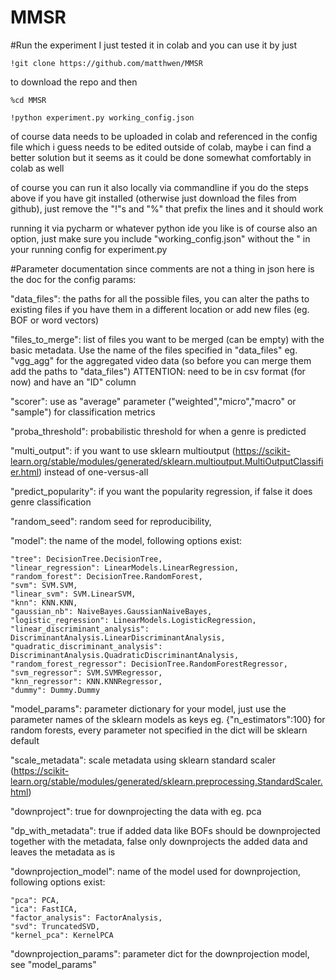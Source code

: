 # MMSR

#Run the experiment
I just tested it in colab and you can use it by just

    !git clone https://github.com/matthwen/MMSR

to download the repo and then

    %cd MMSR

    !python experiment.py working_config.json

of course data needs to be uploaded in colab and referenced in the config file which i guess needs to be edited outside of colab, maybe i can find a better solution but it seems as it could be done somewhat comfortably in colab as well

of course you can run it also locally via commandline if you do the steps above if you have git installed (otherwise just download the files from github), just remove the "!"s and "%" that prefix the lines and it should work

running it via pycharm or whatever python ide you like is of course also an option, just make sure you include "working_config.json" without the " in your running config for experiment.py

#Parameter documentation
since comments are not a thing in json here is the doc for the config params:

"data_files": the paths for all the possible files, you can alter the paths to existing files if you have them in a different location or add new files (eg. BOF or word vectors)

"files_to_merge": list of files you want to be merged (can be empty) with the basic metadata. Use the name of the files specified in "data_files" eg. "vgg_agg" for the aggregated video data (so before you can merge them add the paths to "data_files") ATTENTION: need to be in csv format (for now) and have an "ID" column

"scorer": use as "average" parameter ("weighted","micro","macro" or "sample") for classification metrics

"proba_threshold": probabilistic threshold for when a genre is predicted

"multi_output": if you want to use sklearn multioutput (https://scikit-learn.org/stable/modules/generated/sklearn.multioutput.MultiOutputClassifier.html) instead of one-versus-all

"predict_popularity": if you want the popularity regression, if false it does genre classification

"random_seed": random seed for reproducibility,

"model": the name of the model, following options exist:

    "tree": DecisionTree.DecisionTree,
    "linear_regression": LinearModels.LinearRegression,
    "random_forest": DecisionTree.RandomForest,
    "svm": SVM.SVM,
    "linear_svm": SVM.LinearSVM,
    "knn": KNN.KNN,
    "gaussian_nb": NaiveBayes.GaussianNaiveBayes,
    "logistic_regression": LinearModels.LogisticRegression,
    "linear_discriminant_analysis": DiscriminantAnalysis.LinearDiscriminantAnalysis,
    "quadratic_discriminant_analysis": DiscriminantAnalysis.QuadraticDiscriminantAnalysis,
    "random_forest_regressor": DecisionTree.RandomForestRegressor,
    "svm_regressor": SVM.SVMRegressor,
    "knn_regressor": KNN.KNNRegressor,
    "dummy": Dummy.Dummy

"model_params": parameter dictionary for your model, just use the parameter names of the sklearn models as keys eg. {"n_estimators":100} for random forests, every parameter not specified in the dict will be sklearn default

"scale_metadata": scale metadata using sklearn standard scaler (https://scikit-learn.org/stable/modules/generated/sklearn.preprocessing.StandardScaler.html)

"downproject": true for downprojecting the data with eg. pca

"dp_with_metadata": true if added data like BOFs should be downprojected together with the metadata, false only downprojects the added data and leaves the metadata as is

"downprojection_model": name of the model used for downprojection, following options exist:

    "pca": PCA,
    "ica": FastICA,
    "factor_analysis": FactorAnalysis,
    "svd": TruncatedSVD,
    "kernel_pca": KernelPCA

"downprojection_params": parameter dict for the downprojection model, see "model_params"




